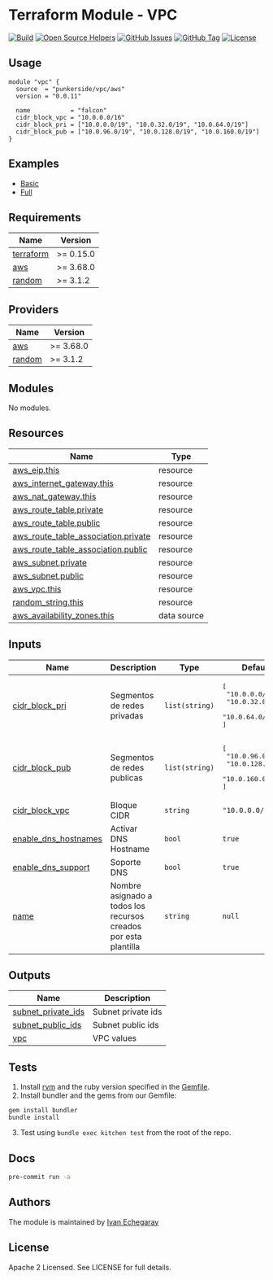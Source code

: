 # Terraform Module - VPC

[![Build](https://github.com/punkerside/terraform-aws-vpc/actions/workflows/main.yml/badge.svg?branch=main)](https://github.com/punkerside/terraform-aws-vpc/actions/workflows/main.yml)
[![Open Source Helpers](https://www.codetriage.com/punkerside/terraform-aws-vpc/badges/users.svg)](https://www.codetriage.com/punkerside/terraform-aws-vpc)
[![GitHub Issues](https://img.shields.io/github/issues/punkerside/terraform-aws-vpc.svg)](https://github.com/punkerside/terraform-aws-vpc/issues)
[![GitHub Tag](https://img.shields.io/github/tag-date/punkerside/terraform-aws-vpc.svg?style=plastic)](https://github.com/punkerside/terraform-aws-vpc/tags/)
[![License](https://img.shields.io/badge/License-Apache%202.0-blue.svg)](https://opensource.org/licenses/Apache-2.0)

## Usage

```hcl
module "vpc" {
  source  = "punkerside/vpc/aws"
  version = "0.0.11"

  name           = "falcon"
  cidr_block_vpc = "10.0.0.0/16"
  cidr_block_pri = ["10.0.0.0/19", "10.0.32.0/19", "10.0.64.0/19"]
  cidr_block_pub = ["10.0.96.0/19", "10.0.128.0/19", "10.0.160.0/19"]
}
```

## Examples

* [Basic](https://github.com/punkerside/terraform-aws-vpc/tree/main/examples/basic)
* [Full](https://github.com/punkerside/terraform-aws-vpc/tree/main/examples/full)

<!-- BEGINNING OF PRE-COMMIT-TERRAFORM DOCS HOOK -->
## Requirements

| Name | Version |
|------|---------|
| <a name="requirement_terraform"></a> [terraform](#requirement\_terraform) | >= 0.15.0 |
| <a name="requirement_aws"></a> [aws](#requirement\_aws) | >= 3.68.0 |
| <a name="requirement_random"></a> [random](#requirement\_random) | >= 3.1.2 |

## Providers

| Name | Version |
|------|---------|
| <a name="provider_aws"></a> [aws](#provider\_aws) | >= 3.68.0 |
| <a name="provider_random"></a> [random](#provider\_random) | >= 3.1.2 |

## Modules

No modules.

## Resources

| Name | Type |
|------|------|
| [aws_eip.this](https://registry.terraform.io/providers/hashicorp/aws/latest/docs/resources/eip) | resource |
| [aws_internet_gateway.this](https://registry.terraform.io/providers/hashicorp/aws/latest/docs/resources/internet_gateway) | resource |
| [aws_nat_gateway.this](https://registry.terraform.io/providers/hashicorp/aws/latest/docs/resources/nat_gateway) | resource |
| [aws_route_table.private](https://registry.terraform.io/providers/hashicorp/aws/latest/docs/resources/route_table) | resource |
| [aws_route_table.public](https://registry.terraform.io/providers/hashicorp/aws/latest/docs/resources/route_table) | resource |
| [aws_route_table_association.private](https://registry.terraform.io/providers/hashicorp/aws/latest/docs/resources/route_table_association) | resource |
| [aws_route_table_association.public](https://registry.terraform.io/providers/hashicorp/aws/latest/docs/resources/route_table_association) | resource |
| [aws_subnet.private](https://registry.terraform.io/providers/hashicorp/aws/latest/docs/resources/subnet) | resource |
| [aws_subnet.public](https://registry.terraform.io/providers/hashicorp/aws/latest/docs/resources/subnet) | resource |
| [aws_vpc.this](https://registry.terraform.io/providers/hashicorp/aws/latest/docs/resources/vpc) | resource |
| [random_string.this](https://registry.terraform.io/providers/hashicorp/random/latest/docs/resources/string) | resource |
| [aws_availability_zones.this](https://registry.terraform.io/providers/hashicorp/aws/latest/docs/data-sources/availability_zones) | data source |

## Inputs

| Name | Description | Type | Default | Required |
|------|-------------|------|---------|:--------:|
| <a name="input_cidr_block_pri"></a> [cidr\_block\_pri](#input\_cidr\_block\_pri) | Segmentos de redes privadas | `list(string)` | <pre>[<br>  "10.0.0.0/19",<br>  "10.0.32.0/19",<br>  "10.0.64.0/19"<br>]</pre> | no |
| <a name="input_cidr_block_pub"></a> [cidr\_block\_pub](#input\_cidr\_block\_pub) | Segmentos de redes publicas | `list(string)` | <pre>[<br>  "10.0.96.0/19",<br>  "10.0.128.0/19",<br>  "10.0.160.0/19"<br>]</pre> | no |
| <a name="input_cidr_block_vpc"></a> [cidr\_block\_vpc](#input\_cidr\_block\_vpc) | Bloque CIDR | `string` | `"10.0.0.0/16"` | no |
| <a name="input_enable_dns_hostnames"></a> [enable\_dns\_hostnames](#input\_enable\_dns\_hostnames) | Activar DNS Hostname | `bool` | `true` | no |
| <a name="input_enable_dns_support"></a> [enable\_dns\_support](#input\_enable\_dns\_support) | Soporte DNS | `bool` | `true` | no |
| <a name="input_name"></a> [name](#input\_name) | Nombre asignado a todos los recursos creados por esta plantilla | `string` | `null` | no |

## Outputs

| Name | Description |
|------|-------------|
| <a name="output_subnet_private_ids"></a> [subnet\_private\_ids](#output\_subnet\_private\_ids) | Subnet private ids |
| <a name="output_subnet_public_ids"></a> [subnet\_public\_ids](#output\_subnet\_public\_ids) | Subnet public ids |
| <a name="output_vpc"></a> [vpc](#output\_vpc) | VPC values |
<!-- END OF PRE-COMMIT-TERRAFORM DOCS HOOK -->

## Tests

1. Install [rvm](https://rvm.io/rvm/install) and the ruby version specified in the [Gemfile](https://github.com/punkerside/terraform-aws-vpc/tree/main/Gemfile).
2. Install bundler and the gems from our Gemfile:
```
gem install bundler
bundle install
```
3. Test using `bundle exec kitchen test` from the root of the repo.

## Docs

```sh
pre-commit run -a
```

## Authors

The module is maintained by [Ivan Echegaray](https://github.com/punkerside)

## License

Apache 2 Licensed. See LICENSE for full details.